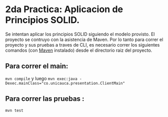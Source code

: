 # 2da Practica: Aplicacion de Principios SOLID.
Se intentan aplicar los principios SOLID siguiendo el modelo provisto.
El proyecto se contruyo con la asistencia de Maven. Por lo tanto para correr el proyecto y sus pruebas a traves de CLI, es necesario correr los siguientes comandos (con [Maven](https://maven.apache.org/) instalado) desde el directorio raiz del proyecto.

## Para correr el main:

`mvn compile` y luego `mvn exec:java -Dexec.mainClass="co.unicauca.presentation.ClientMain"`

## Para correr las pruebas :

`mvn test`
